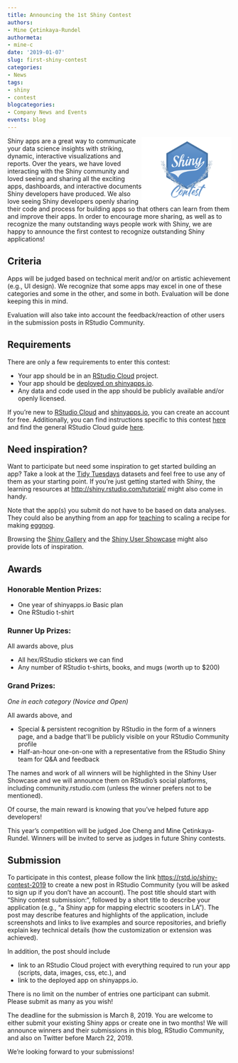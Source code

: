 ```yaml
---
title: Announcing the 1st Shiny Contest
authors:
- Mine Çetinkaya-Rundel
authormeta: 
- mine-c
date: '2019-01-07'
slug: first-shiny-contest
categories:
- News
tags:
- shiny
- contest
blogcategories:
- Company News and Events
events: blog
---
```


<img src="2019-01-07-shiny-contest.png" style="width: 40%; float: right"/>

Shiny apps are a great way to communicate your data science insights with striking, dynamic, interactive visualizations and reports. Over the years, we have loved interacting with the Shiny community and loved seeing and sharing all the exciting apps, dashboards, and interactive documents Shiny developers have produced. We also love seeing Shiny developers openly sharing their code and process for building apps so that others can learn from them and improve their apps. In order to encourage more sharing, as well as to recognize the many outstanding ways people work with Shiny, we are happy to announce the first contest to recognize outstanding Shiny applications!

## Criteria

Apps will be judged based on technical merit and/or on artistic achievement (e.g., UI design). We recognize that some apps may excel in one of these categories and some in the other, and some in both. Evaluation will be done keeping this in mind.

Evaluation will also take into account the feedback/reaction of other users in the submission posts in RStudio Community.

## Requirements

There are only a few requirements to enter this contest:

- Your app should be in an [RStudio Cloud](http://rstudio.cloud) project.
- Your app should be [deployed on shinyapps.io](http://shiny.rstudio.com/articles/shinyapps.html).
- Any data and code used in the app should be publicly available and/or openly licensed.

If you’re new to [RStudio Cloud](http://rstudio.cloud) and [shinyapps.io](http://www.shinyapps.io/), you can create an account for free. Additionally, you can find instructions specific to this contest [here](https://docs.google.com/document/d/1p-5Ls2kEU9TUoUTQfBNqwEMPoAL0eNHceKRXDZ1koXc/edit?usp=sharing) and find the general RStudio Cloud guide [here](https://rstudio.cloud/learn/guide).

## Need inspiration?

Want to participate but need some inspiration to get started building an app? Take a look at the [Tidy Tuesdays](https://github.com/rfordatascience/tidytuesday) datasets and feel free to use any of them as your starting point. If you’re just getting started with Shiny, the learning resources at http://shiny.rstudio.com/tutorial/ might also come in handy.

Note that the app(s) you submit do not have to be based on data analyses. They could also be anything from an app for [teaching](http://www.intro-stats.com/) to scaling a recipe for making [eggnog](https://hadley.shinyapps.io/eggnogr/). 

Browsing the [Shiny Gallery](http://shiny.rstudio.com/gallery/) and the [Shiny User Showcase](https://www.rstudio.com/products/shiny/shiny-user-showcase/) might also provide lots of inspiration.

## Awards

### Honorable Mention Prizes:

- One year of shinyapps.io Basic plan
- One RStudio t-shirt

### Runner Up Prizes:

All awards above, plus

- All hex/RStudio stickers we can find
- Any number of RStudio t-shirts, books, and mugs (worth up to $200)

### Grand Prizes:

*One in each category (Novice and Open)*
 
All awards above, and

- Special & persistent recognition by RStudio in the form of a winners page, and a badge that'll be publicly visible on your RStudio Community profile
- Half-an-hour one-on-one with a representative from the RStudio Shiny team for Q&A and feedback

The names and work of all winners will be highlighted in the Shiny User Showcase and we will announce them on RStudio’s social platforms, including community.rstudio.com (unless the winner prefers not to be mentioned).

Of course, the main reward is knowing that you’ve helped future app developers!

This year’s competition will be judged Joe Cheng and Mine Çetinkaya-Rundel. Winners will be invited to serve as judges in future Shiny contests.

## Submission

To participate in this contest, please follow the link https://rstd.io/shiny-contest-2019 to create a new post in RStudio Community (you will be asked to sign up if you don’t have an account). The post title should start with “Shiny contest submission:“, followed by a short title to describe your application (e.g., “a Shiny app for mapping electric scooters in LA”). The post may describe features and highlights of the application, include screenshots and links to live examples and source repositories, and briefly explain key technical details (how the customization or extension was achieved).

In addition, the post should include 

- link to an RStudio Cloud project with everything required to run your app (scripts, data, images, css, etc.), and
- link to the deployed app on shinyapps.io.

There is no limit on the number of entries one participant can submit. Please submit as many as you wish!

The deadline for the submission is March 8, 2019. You are welcome to either submit your existing Shiny apps or create one in two months! We will announce winners and their submissions in this blog, RStudio Community, and also on Twitter before March 22, 2019.

We’re looking forward to your submissions!

